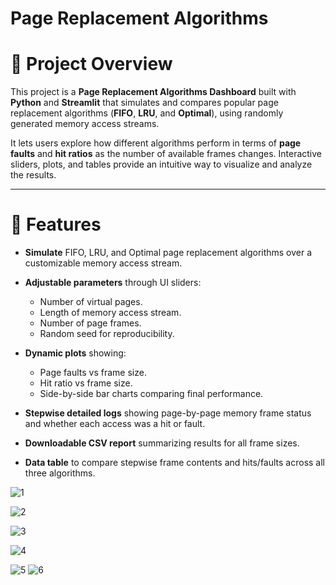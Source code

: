 # Page Replacement Algorithms 

# 🚀 Project Overview
This project is a **Page Replacement Algorithms Dashboard** built with **Python** and **Streamlit** that simulates and compares popular page replacement algorithms (**FIFO**, **LRU**, and **Optimal**), using randomly generated memory access streams.

It lets users explore how different algorithms perform in terms of **page faults** and **hit ratios** as the number of available frames changes. Interactive sliders, plots, and tables provide an intuitive way to visualize and analyze the results.

---

# 🎯 Features

- **Simulate** FIFO, LRU, and Optimal page replacement algorithms over a customizable memory access stream.

- **Adjustable parameters** through UI sliders:
  - Number of virtual pages.
  - Length of memory access stream.
  - Number of page frames.
  - Random seed for reproducibility.

- **Dynamic plots** showing:
  - Page faults vs frame size.
  - Hit ratio vs frame size.
  - Side-by-side bar charts comparing final performance.

- **Stepwise detailed logs** showing page-by-page memory frame status and whether each access was a hit or fault.

- **Downloadable CSV report** summarizing results for all frame sizes.

- **Data table** to compare stepwise frame contents and hits/faults across all three algorithms.


![1](https://github.com/user-attachments/assets/ac3ca1f3-604e-4ebf-8bf7-f93421701105)

![2](https://github.com/user-attachments/assets/4aa428d3-5912-4274-8b17-3bc1336a1f94)

![3](https://github.com/user-attachments/assets/bbd92190-36b5-4183-adf9-46ce22ee67af)

![4](https://github.com/user-attachments/assets/bd4ce422-8a8b-4b03-a8cb-7273f5b072ad)

![5](https://github.com/user-attachments/assets/0c1871da-648b-4bf1-932d-f28f80beed42)
![6](https://github.com/user-attachments/assets/48b629a6-e8ce-4086-a61e-d42dbd5d5b2d)





